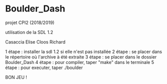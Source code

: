 # Boulder_Dash

projet CPI2 (2018/2019)

utilisation de la SDL 1.2

Casaccia Elise
Cloos Richard

1 étape : installer la sdl 1.2 si elle n'est pas installée
2 étape : se placer dans le répertoire où l'archive à été extraite
3 étape : se placer dans le dossier Boulder_Dash
4 étape : pour compiler, taper "make" dans le terminale
5 étape : pour executer, taper ./boulder

BON JEU !


